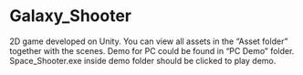 # Galaxy_Shooter
2D game developed on Unity.
You can view all assets in the “Asset folder” together with the scenes.
Demo for PC could be found in “PC Demo” folder. Space_Shooter.exe inside demo folder should be clicked to play demo. 
